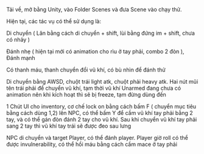 Tải về, mở bằng Unity, vào Folder Scenes và đưa Scene vào chạy thử.

Hiện tại, các tác vụ có thể sử dụng là:

Di chuyển ( Lăn bằng cách di chuyển + shift, lùi bằng đứng im + shift, chưa có nhảy )

Đánh nhẹ ( hiện tại mới có animation cho rìu ở tay phải, combo 2 đòn ), Đánh mạnh

Có thanh máu, thanh chuyển đổi vũ khí, có bù nhìn để đánh thử

Di chuyển bằng AWSD, chuột trái light atk, chuột phải heavy atk. Hai nút mũi tên trái phải để chuyển vũ khí, tạm thời vũ khí Unarmed đang chưa có animation nên khi kích hoạt thì sẽ bị freeze, tạm đừng dùng đến

1 Chút UI cho inventory, cơ chế lock on bằng cách bấm F ( chuyển mục tiêu bằng cách dùng 1,2) lên NPC, có thể bấm Y để cầm vũ khí tay phải bằng 2 tay, và có thể gán đòn đánh 2 tay cho vũ khí. Sau khi chuyển vũ khí tay phải sang 2 tay thì vũ khí tay trái sẽ được đeo sau lưng

NPC di chuyển và target Player, có thể đánh player. Player giờ roll có thể được invulnerability, có thể hồi máu bằng cách cầm mace ở tay phải

